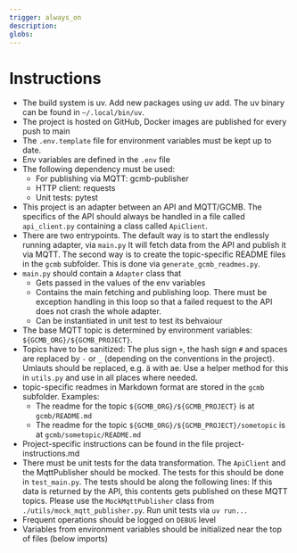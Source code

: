 ```yaml
---
trigger: always_on
description: 
globs: 
---
```


# Instructions

* The build system is uv. Add new packages using uv add. The uv binary can be found in `~/.local/bin/uv`.
* The project is hosted on GitHub, Docker images are published for every push to main
* The `.env.template` file for environment variables must be kept up to date.
* Env variables are defined in the `.env` file
* The following dependency must be used:
  * For publishing via MQTT: gcmb-publisher
  * HTTP client: requests
  * Unit tests: pytest
* This project is an adapter between an API and MQTT/GCMB. The specifics of the API should always
  be handled in a file called `api_client.py` containing a class called `ApiClient`. 
* There are two entrypoints. The default way is to start the endlessly running adapter, via `main.py`
  It will fetch data from the API and publish it via MQTT. The second way is to create the 
  topic-specific README files in the `gcmb` subfolder. This is done via `generate_gcmb_readmes.py`.
* `main.py` should contain a `Adapter` class that 
  * Gets passed in the values of the env variables
  * Contains the main fetching and publishing loop. There must be exception handling in this loop
    so that a failed request to the API does not crash the whole adapter.
  * Can be instantiated in unit test to test its behvaiour
* The base MQTT topic is determined by environment variables: `${GCMB_ORG}/${GCMB_PROJECT}`.
* Topics have to be sanitized: The plus sign `+`, the hash sign `#` and spaces are replaced by `-` or `_` 
  (depending on the conventions in the project). Umlauts should be replaced, e.g. ä with ae.
  Use a helper method for this in `utils.py` and use
  in all places where needed.
* topic-specific readmes in Markdown format are stored in the `gcmb` subfolder. Examples:
  * The readme for the topic `${GCMB_ORG}/${GCMB_PROJECT}` is at `gcmb/README.md`
  * The readme for the topic `${GCMB_ORG}/${GCMB_PROJECT}/sometopic` is at `gcmb/sometopic/README.md`
* Project-specific instructions can be found in the file project-instructions.md
* There must be unit tests for the data transformation. The `ApiClient` and the MqttPublisher 
  should be mocked. The tests for this should be done in `test_main.py`. The tests should be along
  the following lines: If this data is returned by the API, this contents gets published on these MQTT topics. 
  Please use the `MockMqttPublisher` class from `./utils/mock_mqtt_publisher.py`.
  Run unit tests via `uv run...`
* Frequent operations should be logged on `DEBUG` level
* Variables from environment variables should be initialized near the top of files (below imports)